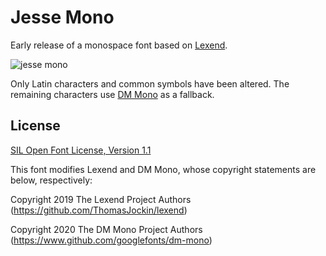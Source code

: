 # Jesse Mono
Early release of a monospace font based on [Lexend](https://lexend.com).


![jesse mono](https://github.com/MadSimple/jesse-mono/assets/92187165/3742eb2d-b71a-43d5-ba5d-a3f19cb19b50)



Only Latin characters and common symbols have been altered.
The remaining characters use [DM Mono](https://fonts.google.com/specimen/DM+Mono) as a fallback.

## License

[SIL Open Font License, Version 1.1](http://scripts.sil.org/OFL)

This font modifies Lexend and DM Mono, whose copyright statements are below, respectively:

Copyright 2019 The Lexend Project Authors (https://github.com/ThomasJockin/lexend)

Copyright 2020 The DM Mono Project Authors (https://www.github.com/googlefonts/dm-mono)
